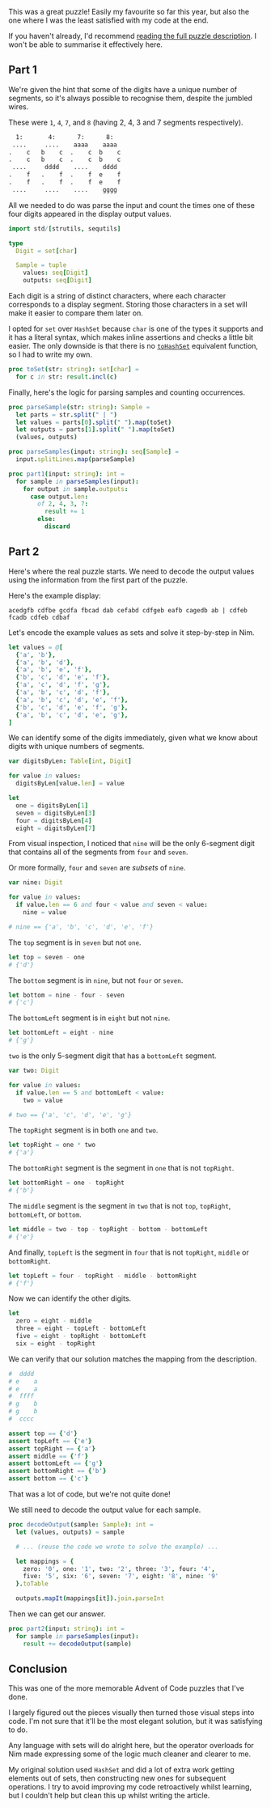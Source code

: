 This was a great puzzle! Easily my favourite so far this year, but also the one where I was the least satisfied with my code at the end.

If you haven't already, I'd recommend [reading the full puzzle description](https://adventofcode.com/2021/day/8). I won't be able to summarise it effectively here.

## Part 1

We're given the hint that some of the digits have a unique number of segments, so it's always possible to recognise them, despite the jumbled wires.

These were `1`, `4`, `7`, and `8` (having 2, 4, 3 and 7 segments respectively).

```txt
  1:       4:      7:      8: 
 ....     ....    aaaa    aaaa 
.    c   b    c  .    c  b    c
.    c   b    c  .    c  b    c
 ....     dddd    ....    dddd 
.    f   .    f  .    f  e    f
.    f   .    f  .    f  e    f
 ....     ....    ....    gggg 
```

All we needed to do was parse the input and count the times one of these four digits appeared in the display output values.

```nim
import std/[strutils, sequtils]

type
  Digit = set[char]

  Sample = tuple
    values: seq[Digit]
    outputs: seq[Digit]
```

Each digit is a string of distinct characters, where each character corresponds to a display segment. Storing those characters in a set will make it easier to compare them later on.

I opted for `set` over `HashSet` because `char` is one of the types it supports and it has a literal syntax, which makes inline assertions and checks a little bit easier. The only downside is that there is no [`toHashSet`](https://nim-lang.org/docs/sets.html#toHashSet%2CopenArray%5BA%5D) equivalent function, so I had to write my own.

```nim
proc toSet(str: string): set[char] =
  for c in str: result.incl(c)
```

Finally, here's the logic for parsing samples and counting occurrences.

```nim
proc parseSample(str: string): Sample =
  let parts = str.split(" | ")
  let values = parts[0].split(" ").map(toSet)
  let outputs = parts[1].split(" ").map(toSet)
  (values, outputs)

proc parseSamples(input: string): seq[Sample] =
  input.splitLines.map(parseSample)

proc part1(input: string): int =
  for sample in parseSamples(input):
    for output in sample.outputs:
      case output.len:
        of 2, 4, 3, 7:
          result += 1
        else:
          discard
```

## Part 2
Here's where the real puzzle starts. We need to decode the output values using the information from the first part of the puzzle.

Here's the example display:

```
acedgfb cdfbe gcdfa fbcad dab cefabd cdfgeb eafb cagedb ab | cdfeb fcadb cdfeb cdbaf
```

Let's encode the example values as sets and solve it step-by-step in Nim.

```nim
let values = @[
  {'a', 'b'},
  {'a', 'b', 'd'},
  {'a', 'b', 'e', 'f'},
  {'b', 'c', 'd', 'e', 'f'},
  {'a', 'c', 'd', 'f', 'g'},
  {'a', 'b', 'c', 'd', 'f'},
  {'a', 'b', 'c', 'd', 'e', 'f'},
  {'b', 'c', 'd', 'e', 'f', 'g'},
  {'a', 'b', 'c', 'd', 'e', 'g'},
]
```

We can identify some of the digits immediately, given what we know about digits with unique numbers of segments.

```nim
var digitsByLen: Table[int, Digit]

for value in values:
  digitsByLen[value.len] = value

let
  one = digitsByLen[1]
  seven = digitsByLen[3]
  four = digitsByLen[4]
  eight = digitsByLen[7]
```

From visual inspection, I noticed that `nine` will be the only 6-segment digit that contains all of the segments from `four` and `seven`.

Or more formally, `four` and `seven` are _subsets_ of `nine`.

```nim
var nine: Digit

for value in values:
  if value.len == 6 and four < value and seven < value:
    nine = value

# nine == {'a', 'b', 'c', 'd', 'e', 'f'}
```

The `top` segment is in `seven` but not `one`.

```nim
let top = seven - one
# {'d'}
```

The `bottom` segment is in `nine`, but not `four` or `seven`.

```nim
let bottom = nine - four - seven
# {'c'}
```

The `bottomLeft` segment is in `eight` but not `nine`.

```nim
let bottomLeft = eight - nine
# {'g'}
```

`two` is the only 5-segment digit that has a `bottomLeft` segment.

```nim
var two: Digit

for value in values:
  if value.len == 5 and bottomLeft < value:
    two = value

# two == {'a', 'c', 'd', 'e', 'g'}
```

The `topRight` segment is in both `one` and `two`.

```nim
let topRight = one * two
# {'a'}
```

The `bottomRight` segment is the segment in `one` that is not `topRight`.

```nim
let bottomRight = one - topRight
# {'b'}
```

The `middle` segment is the segment in `two` that is not `top`, `topRight`, `bottomLeft`, or `bottom`.

```nim
let middle = two - top - topRight - bottom - bottomLeft
# {'e'}
```

And finally, `topLeft` is the segment in `four` that is not `topRight`, `middle` or `bottomRight`.

```nim
let topLeft = four - topRight - middle - bottomRight
# {'f'}
```

Now we can identify the other digits.

```nim
let
  zero = eight - middle
  three = eight - topLeft - bottomLeft
  five = eight - topRight - bottomLeft
  six = eight - topRight
```

We can verify that our solution matches the mapping from the description.

```nim
#  dddd
# e    a
# e    a
#  ffff
# g    b
# g    b
#  cccc

assert top == {'d'}
assert topLeft == {'e'}
assert topRight == {'a'}
assert middle == {'f'}
assert bottomLeft == {'g'}
assert bottomRight == {'b'}
assert bottom == {'c'}
```

That was a lot of code, but we're not quite done!

We still need to decode the output value for each sample.

```nim
proc decodeOutput(sample: Sample): int =
  let (values, outputs) = sample

  # ... (reuse the code we wrote to solve the example) ...

  let mappings = {
    zero: '0', one: '1', two: '2', three: '3', four: '4',
    five: '5', six: '6', seven: '7', eight: '8', nine: '9'
  }.toTable

  outputs.mapIt(mappings[it]).join.parseInt
```

Then we can get our answer.

```nim
proc part2(input: string): int =
  for sample in parseSamples(input):
    result += decodeOutput(sample)
```

## Conclusion
This was one of the more memorable Advent of Code puzzles that I've done.

I largely figured out the pieces visually then turned those visual steps into code. I'm not sure that it'll be the most elegant solution, but it was satisfying to do.

Any language with sets will do alright here, but the operator overloads for Nim made expressing some of the logic much cleaner and clearer to me.

My original solution used `HashSet` and did a lot of extra work getting elements out of sets, then constructing new ones for subsequent operations. I try to avoid improving my code retroactively whilst learning, but I couldn't help but clean this up whilst writing the article.
